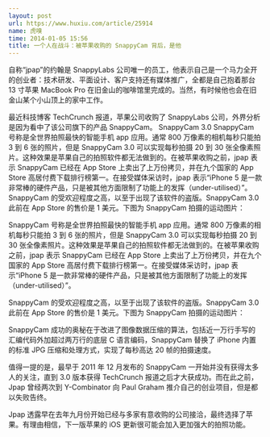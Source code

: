 ```yaml
---
layout: post
url: https://www.huxiu.com/article/25914
name: 虎嗅
time: 2014-01-05 15:56
title: 一个人在战斗：被苹果收购的 SnappyCam 背后，是他
---
```

自称“jpap”的约翰是 SnappyLabs 公司唯一的员工，他表示自己是一个马力全开的创业者：技术研发、平面设计、客户支持还有媒体推广，全都是自己抱着那台 13 寸苹果 MacBook Pro 在旧金山的咖啡馆里完成的。当然，有时候他也会在旧金山某个小山顶上的家中工作。

最近科技博客 TechCrunch 报道，苹果公司收购了 SnappyLabs 公司，外界分析是因为看中了该公司旗下的产品 SnappyCam。 SnappyCam 3.0 SnappyCam 号称是全世界拍照最快的智能手机 app 应用。通常 800 万像素的相机每秒只能拍 3 到 6 张的照片，但是 SnappyCam 3.0 可以实现每秒拍摄 20 到 30 张全像素照片。这种效果是苹果自己的拍照软件都无法做到的。在被苹果收购之前，jpap 表示 SnappyCam 已经在 App Store 上卖出了上万份拷贝，并在九个国家的 App Store 高居付费下载排行榜第一。在接受媒体采访时，jpap 表示“iPhone 5 是一款非常棒的硬件产品，只是被其他方面限制了功能上的发挥（under-utilised）”。 SnappyCam 的受欢迎程度之高，以至于出现了该软件的盗版。SnappyCam 3.0 此前在 App Store 的售价是 1 美元。下图为 SnappyCam 拍摄的运动图片：

SnappyCam 号称是全世界拍照最快的智能手机 app 应用。通常 800 万像素的相机每秒只能拍 3 到 6 张的照片，但是 SnappyCam 3.0 可以实现每秒拍摄 20 到 30 张全像素照片。这种效果是苹果自己的拍照软件都无法做到的。在被苹果收购之前，jpap 表示 SnappyCam 已经在 App Store 上卖出了上万份拷贝，并在九个国家的 App Store 高居付费下载排行榜第一。在接受媒体采访时，jpap 表示“iPhone 5 是一款非常棒的硬件产品，只是被其他方面限制了功能上的发挥（under-utilised）”。

SnappyCam 的受欢迎程度之高，以至于出现了该软件的盗版。SnappyCam 3.0 此前在 App Store 的售价是 1 美元。下图为 SnappyCam 拍摄的运动图片：

SnappyCam 成功的奥秘在于改进了图像数据压缩的算法，包括近一万行手写的汇编代码外加超过两万行的底层 C 语言编码，SnappyCam 替换了 iPhone 内置的标准 JPG 压缩和处理方式，实现了每秒高达 20 帧的拍摄速度。

值得一提的是，最早于 2011 年 12 月发布的 SnappyCam 一开始并没有获得太多人的关注，直到 3.0 版本获得 TechCrunch 报道之后才大获成功。而在此之前，Jpap 曾经两次到 Y-Combinator 向 Paul Graham 推介自己的创业项目，但是都以失败告终。

Jpap 透露早在去年九月份开始已经与多家有意收购的公司接洽，最终选择了苹果。有理由相信，下一版苹果的 iOS 更新很可能会加入更加强大的拍照功能。

